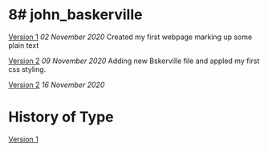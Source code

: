 8# john_baskerville
===================
[Version 1](https://leoniesmythixd.github.io/john_baskerville/baskerville1.html)
*02 November 2020*
Created my first webpage marking up some plain text


[Version 2](https://leoniesmythixd.github.io/john_baskerville/baskerville2.html)
*09 November 2020*
Adding new Bskerville file and appled my first css styling.



[Version 2](https://leoniesmythixd.github.io/john_baskerville/baskerville3.html)
*16 November 2020*





History of Type 
================
[Version 1](https://leoniesmythixd.github.io/john_baskerville/history1.html)